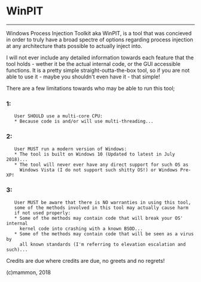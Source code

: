 # WinPIT
---

Windows Process Injection Toolkit aka WinPIT, is a tool that was
concieved in order to truly have a broad spectre of options regarding
process injection at any architecture thats possible to actually
inject into.

I will not ever include any detailed information towards each feature
that the tool holds - wether it be the actual internal code, or the
GUI accessible functions. It is a pretty simple straight-outta-the-box
tool, so if you are not able to use it - maybe you shouldn't even have
it - that simple!

There are a few limitations towards who may be able to run this tool;

### 1:
```
   User SHOULD use a multi-core CPU:
   * Because code is and/or will use multi-threading...
```
### 2:
```
   User MUST run a modern version of Windows:
   * The tool is built on Windows 10 (Updated to latest in July 2018)...
   * The tool will never ever have any direct support for such OS as
     Windows Vista (I do not support such shitty OS!) or Windows Pre-XP!
```
### 3:
```
   User MUST be aware that there is NO warranties in using this tool,
   some of the methods involved in this tool may actually cause harm
   if not used properly:
   * Some of the methods may contain code that will break your OS' internal
     kernel code into crashing with a known BSOD...
   * Some of the methods may contain code that will be seen as a virus by
     all known standards (I'm referring to elevation escalation and such)...
```

Credits are due where credits are due, no greets and no regrets!

(c)mammon, 2018
